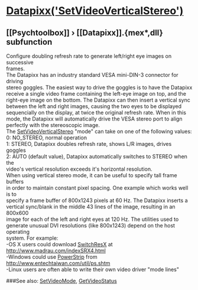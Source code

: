 # [Datapixx('SetVideoVerticalStereo')](Datapixx-SetVideoVerticalStereo) 
## [[Psychtoolbox]] &#8250; [[Datapixx]].{mex*,dll} subfunction


Configure doubling refresh rate to generate left/right eye images on successive  
frames.  
The Datapixx has an industry standard VESA mini-DIN-3 connector for driving  
stereo goggles. The easiest way to drive the goggles is to have the Datapixx  
receive a single video frame containing the left-eye image on top, and the  
right-eye image on the bottom. The Datapixx can then insert a vertical sync  
between the left and right images, causing the two eyes to be displayed  
sequencially on the display, at twice the original refresh rate. When in this  
mode, the Datapixx will automatically drive the VESA stereo port to align  
perfectly with the stereoscopic image.  
The [SetVideoVerticalStereo](SetVideoVerticalStereo) "mode" can take on one of the following values:  
   0: NO\_STEREO, normal operation  
   1: STEREO, Datapixx doubles refresh rate, shows L/R images, drives goggles  
   2: AUTO (default value), Datapixx automatically switches to STEREO when the  
video's vertical resolution exceeds it's horizontal resolution.  
When using vertical stereo mode, it can be useful to specify tall frame buffers  
in order to maintain constant pixel spacing. One example which works well is to  
specify a frame buffer of 800x1243 pixels at 60 Hz. The Datapixx inserts a  
vertical sync/blank in the middle 43 lines of the image, resulting in an 800x600  
image for each of the left and right eyes at 120 Hz. The utilities used to  
generate unusual DVI resolutions (like 800x1243) depend on the host operating  
system.  For example:  
   -OS X users could download [SwitchResX](SwitchResX) at http://www.madrau.com/indexSRX4.html  
   -Windows could use [PowerStrip](PowerStrip) from http://www.entechtaiwan.com/util/ps.shtm  
   -Linux users are often able to write their own video driver "mode lines"  
  


###See also:
[SetVideoMode](Datapixx-SetVideoMode), [GetVideoStatus](Datapixx-GetVideoStatus)
